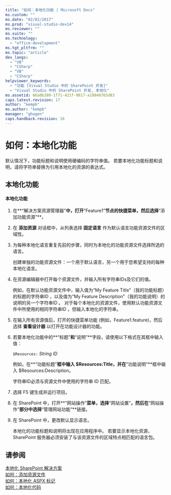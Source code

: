 ```yaml
---
title: "如何：本地化功能 | Microsoft Docs"
ms.custom: ""
ms.date: "02/02/2017"
ms.prod: "visual-studio-dev14"
ms.reviewer: ""
ms.suite: ""
ms.technology: 
  - "office-development"
ms.tgt_pltfrm: ""
ms.topic: "article"
dev_langs: 
  - "VB"
  - "CSharp"
  - "VB"
  - "CSharp"
helpviewer_keywords: 
  - "功能 [Visual Studio 中的 SharePoint 开发]"
  - "Visual Studio 中的 SharePoint 开发, 本地化"
ms.assetid: 66a0b389-1f71-421f-9817-a19840765d83
caps.latest.revision: 17
author: "kempb"
ms.author: "kempb"
manager: "ghogen"
caps.handback.revision: 16
---
```

# 如何：本地化功能
  默认情况下，功能标题和说明使用硬编码的字符串值。  若要本地化功能标题和说明，请将字符串替换为引用本地化的资源的表达式。  
  
## 本地化功能  
  
#### 本地化功能  
  
1.  在**“解决方案资源管理器”**中，打开**“Feature1”**节点的快捷菜单，然后选择**“添加功能资源”**。  
  
2.  在 **添加资源** 对话框中，从列表选择 **固定语言** 作为默认语言功能资源文件的区域性。  
  
3.  为每种本地化语言重复先前的步骤，同时为本地化的功能资源文件选择所选的语言。  
  
     创建单独的功能资源文件：一个用于默认语言，另一个用于您希望支持的每种本地化语言。  
  
4.  在资源编辑器中打开每个资源文件，并输入所有字符串IDs及它们的值。  
  
     例如，在默认功能资源文件中，输入值为“My Feature Title”（我的功能标题）的标题的字符串ID ，以及值为“My Feature Description”（我的功能说明）的说明的另一个字符串ID 。  对于每个本地化的资源文件，使用默认功能资源文件中所使用的相同字符串ID ，但输入本地化的字符串。  
  
5.  在输入所有资源值后，打开的快捷菜单功能 \(例如，Feature1.feature\)，然后选择 **查看设计器** 以打开在功能设计器的功能。  
  
6.  若要本地化功能中的**“标题”**和**“说明”**字段，请使用以下格式在其框中输入值：  
  
     `$Resources:` *String ID*  
  
     例如，在**“功能标题”**框中输入 $Resources:Title，并在**“功能说明”**框中输入 $Resources:Description。  
  
     字符串ID必须与资源文件中使用的字符串 ID 匹配。  
  
7.  选择 F5 键生成并运行项目。  
  
8.  在 SharePoint 中，打开**“网站操作”**菜单，选择**“网站设置”**，然后在**“网站操作”**部分中选择**“管理网站功能”**链接。  
  
9. 在 SharePoint 中，更改默认显示语言。  
  
     本地化的功能标题和说明将出现在应用程序中。  若要显示本地化资源，SharePoint 服务器必须安装了与该资源文件的区域特点相匹配的语言包。  
  
## 请参阅  
 [本地化 SharePoint 解决方案](../sharepoint/localizing-sharepoint-solutions.md)   
 [如何：添加资源文件](../sharepoint/how-to-add-a-resource-file.md)   
 [如何：本地化 ASPX 标记](../sharepoint/how-to-localize-aspx-markup.md)   
 [如何：本地化代码](../sharepoint/how-to-localize-code.md)  
  
  